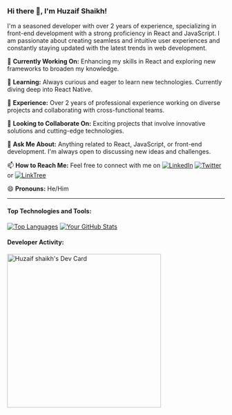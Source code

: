 ### Hi there 👋, I'm Huzaif Shaikh!

I'm a seasoned developer with over 2 years of experience, specializing in front-end development with a strong proficiency in React and JavaScript. I am passionate about creating seamless and intuitive user experiences and constantly staying updated with the latest trends in web development.

🔭 **Currently Working On:** Enhancing my skills in React and exploring new frameworks to broaden my knowledge.

🌱 **Learning:** Always curious and eager to learn new technologies. Currently diving deep into React Native.

💼 **Experience:** Over 2 years of professional experience working on diverse projects and collaborating with cross-functional teams.

👯 **Looking to Collaborate On:** Exciting projects that involve innovative solutions and cutting-edge technologies.

💬 **Ask Me About:** Anything related to React, JavaScript, or front-end development. I'm always open to discussing new ideas and challenges.

📫 **How to Reach Me:** Feel free to connect with me on [![LinkedIn](https://img.shields.io/badge/-LinkedIn-0e76a8?style=flat&logo=linkedin&logoColor=white)](https://www.linkedin.com/in/huzaif-shaikh/) [![Twitter](https://img.shields.io/badge/-Twitter-00acee?style=flat&logo=twitter&logoColor=white)](https://twitter.com/Huzaif__Shaikh)
 or  [![LinkTree](https://img.shields.io/badge/-LinkTree-39E09B?style=flat&logo=linktree&logoColor=white)](https://linktr.ee/huzaif_shaikh)



😄 **Pronouns:** He/Him

---

#### Top Technologies and Tools:
[![Top Languages](https://github-readme-stats.vercel.app/api/top-langs/?username=huzaifsk&layout=compact)](https://github.com/huzaifsk) [![Your GitHub Stats](https://github-readme-stats.vercel.app/api?username=huzaifsk&show_icons=true&theme=radical)](https://github.com/huzaifsk)


#### Developer Activity:
<a href="https://app.daily.dev/huzaifshaikh"><img src="https://api.daily.dev/devcards/v2/Ui4Y653H03acRsx51Db05.png?type=default&r=wcw" width="356" alt="Huzaif shaikh's Dev Card"/></a>
